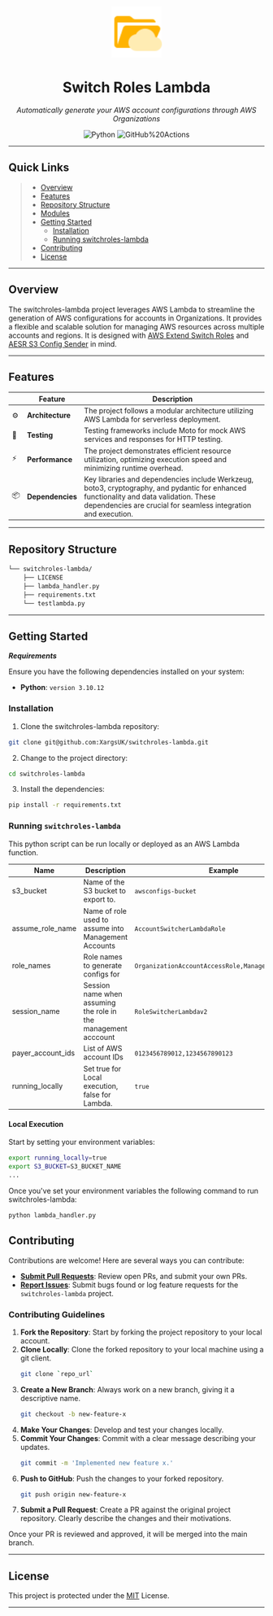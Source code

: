 <p align="center">
  <img src="https://raw.githubusercontent.com/PKief/vscode-material-icon-theme/ec559a9f6bfd399b82bb44393651661b08aaf7ba/icons/folder-aws-open.svg" width="100" />
</p>
<p align="center">
    <h1 align="center">Switch Roles Lambda</h1>
</p>
<p align="center">
    <em>Automatically generate your AWS account configurations through AWS Organizations </em>
</p>
<p align="center">
	<!-- local repository, no metadata badges. -->
<p>
<p align="center">
	<img src="https://img.shields.io/badge/Python-3776AB.svg?style=flat&logo=Python&logoColor=white" alt="Python">
	<img src="https://img.shields.io/badge/GitHub%20Actions-2088FF.svg?style=flat&logo=GitHub-Actions&logoColor=white" alt="GitHub%20Actions">
</p>
<hr>

##  Quick Links

> - [ Overview](#-overview)
> - [ Features](#-features)
> - [ Repository Structure](#-repository-structure)
> - [ Modules](#-modules)
> - [ Getting Started](#-getting-started)
>   - [ Installation](#-installation)
>   - [Running switchroles-lambda](#-running-switchroles-lambda)
> - [ Contributing](#-contributing)
> - [ License](#-license)

---

##  Overview

The switchroles-lambda project leverages AWS Lambda to streamline the generation of AWS configurations for accounts in Organizations. It provides a flexible and scalable solution for managing AWS resources across multiple accounts and regions. It is designed with [AWS Extend Switch Roles](https://chromewebstore.google.com/detail/aws-extend-switch-roles/jpmkfafbacpgapdghgdpembnojdlgkdl) and [AESR S3 Config Sender](https://github.com/XargsUK/aesr-s3-config-sender/) in mind. 

---

##  Features

|    |   Feature         | Description |
|----|-------------------|---------------------------------------------------------------|
| ⚙️  | **Architecture**  | The project follows a modular architecture utilizing AWS Lambda for serverless deployment.  |
| 🧪 | **Testing**       | Testing frameworks include Moto for mock AWS services and responses for HTTP testing. |
| ⚡️  | **Performance**   | The project demonstrates efficient resource utilization, optimizing execution speed and minimizing runtime overhead.  |
| 📦 | **Dependencies**  | Key libraries and dependencies include Werkzeug, boto3, cryptography, and pydantic for enhanced functionality and data validation. These dependencies are crucial for seamless integration and execution. |


---

##  Repository Structure

```sh
└── switchroles-lambda/
    ├── LICENSE
    ├── lambda_handler.py
    ├── requirements.txt
    └── testlambda.py
```

---

##  Getting Started

***Requirements***

Ensure you have the following dependencies installed on your system:

* **Python**: `version 3.10.12`

###  Installation

1. Clone the switchroles-lambda repository:

```sh
git clone git@github.com:XargsUK/switchroles-lambda.git
```

2. Change to the project directory:

```sh
cd switchroles-lambda
```

3. Install the dependencies:

```sh
pip install -r requirements.txt
```

###  Running `switchroles-lambda`

This python script can be run locally or deployed as an AWS Lambda function. 

| Name              | Description                                                    | Example                                             |
|-------------------|----------------------------------------------------------------|-----------------------------------------------------|
| s3_bucket         | Name of the S3 bucket to export to.                            | `awsconfigs-bucket`                                 |
| assume_role_name  | Name of role used to assume into Management Accounts           | `AccountSwitcherLambdaRole`                         |
| role_names        | Role names to generate configs for                             | `OrganizationAccountAccessRole,ManagedOrg/ReadOnly` |
| session_name      | Session name when assuming the role in the management acccount | `RoleSwitcherLambdav2`                              |
| payer_account_ids | List of AWS account IDs                                        | `0123456789012,1234567890123`                       |
| running_locally   | Set true for Local execution, false for Lambda.                | `true`                                              |

#### Local Execution

Start by setting your environment variables:

```sh
export running_locally=true
export S3_BUCKET=S3_BUCKET_NAME
...
```

Once you've set your environment variables the following command to run switchroles-lambda:

```sh
python lambda_handler.py
```


##  Contributing

Contributions are welcome! Here are several ways you can contribute:

- **[Submit Pull Requests](https://github.com/xargsuk/switchroles-lambda/blob/main/CONTRIBUTING.md)**: Review open PRs, and submit your own PRs.
- **[Report Issues](https://github.com/xargsuk/switchroles-lambda/issues)**: Submit bugs found or log feature requests for the `switchroles-lambda` project.


### Contributing Guidelines

1. **Fork the Repository**: Start by forking the project repository to your local account.
2. **Clone Locally**: Clone the forked repository to your local machine using a git client.
   ```sh
   git clone `repo_url`
   ```
3. **Create a New Branch**: Always work on a new branch, giving it a descriptive name.
   ```sh
   git checkout -b new-feature-x
   ```
4. **Make Your Changes**: Develop and test your changes locally.
5. **Commit Your Changes**: Commit with a clear message describing your updates.
   ```sh
   git commit -m 'Implemented new feature x.'
   ```
6. **Push to GitHub**: Push the changes to your forked repository.
   ```sh
   git push origin new-feature-x
   ```
7. **Submit a Pull Request**: Create a PR against the original project repository. Clearly describe the changes and their motivations.

Once your PR is reviewed and approved, it will be merged into the main branch.

---

##  License

This project is protected under the [MIT](https://choosealicense.com/licenses/mit/) License. 

---

